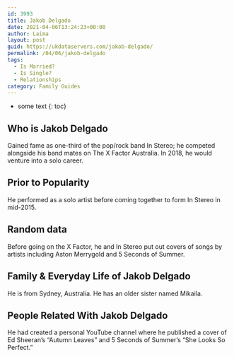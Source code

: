 ```yaml
---
id: 3993
title: Jakob Delgado
date: 2021-04-06T13:24:23+00:00
author: Laima
layout: post
guid: https://ukdataservers.com/jakob-delgado/
permalink: /04/06/jakob-delgado
tags:
  - Is Married?
  - Is Single?
  - Relationships
category: Family Guides
---
```


* some text
{: toc}


## Who is Jakob Delgado
                  
                  
                  
Gained fame as one-third of the pop/rock band In Stereo; he competed alongside his band mates on The X Factor Australia. In 2018, he would venture into a solo career.
                  
              
            
              
            
                
                
                
## Prior to Popularity
                  
                  
                  
He performed as a solo artist before coming together to form In Stereo in mid-2015.
                  
              
            
              
            
                
                
                
## Random data
                  
                  
                  
Before going on the X Factor, he and In Stereo put out covers of songs by artists including Aston Merrygold and 5 Seconds of Summer.
                  
              
            
              
            
                
                
                
## Family & Everyday Life of Jakob Delgado
                  
                  
                  
He is from Sydney, Australia. He has an older sister named Mikaila.
                  
              
            
              
            
                
                
                
## People Related With Jakob Delgado
                  
                  
                  
He had created a personal YouTube channel where he published a cover of Ed Sheeran&#8217;s &#8220;Autumn Leaves&#8221; and 5 Seconds of Summer&#8217;s &#8220;She Looks So Perfect.&#8221; 
                  
              
            
              
            
                
              
            
              
              
            
            
              
            
          
          
          